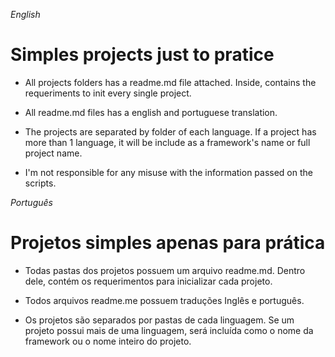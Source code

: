 *English*

# Simples projects just to pratice

- All projects folders has a readme.md file attached. Inside, contains the requeriments to init every single project.

- All readme.md files has a english and portuguese translation.

- The projects are separated by folder of each language. If a project has more than 1 language, it will be include as a framework's name or  full project name.

- I'm not responsible for any misuse with the information passed on the scripts.

*Português*

# Projetos simples apenas para prática

- Todas pastas dos projetos possuem um arquivo readme.md. Dentro dele, contém os requerimentos para inicializar cada projeto.

- Todos arquivos readme.me possuem traduções Inglês e português.

- Os projetos são separados por pastas de cada linguagem. Se um projeto possui mais de uma linguagem, será incluída como o nome da framework ou o nome inteiro do projeto.